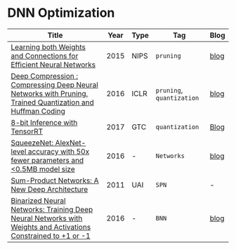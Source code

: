# DNN Optimization

Title | Year | Type | Tag | Blog
------|------|------|-----|------
[Learning both Weights and Connections for Efficient Neural Networks](https://arxiv.org/abs/1506.02626) | 2015 | NIPS | `pruning ` | [blog](https://blog.worklover.com/2021/05/12/%eb%85%bc%eb%ac%b8-learning-both-weights-and-connections-for-efficient-neural-networks/)
[Deep Compression : Compressing Deep Neural Networks with Pruning, Trained Quantization and Huffman Coding](https://arxiv.org/pdf/1510.00149.pdf) | 2016 | ICLR | `pruning`, `quantization` | [blog](https://blog.worklover.com/2021/06/05/deep-compression-compressing-deep-neural-networks-with-pruning-trained-quantization-and-huffman-coding-%eb%aa%a8%eb%8d%b8-%ec%95%95%ec%b6%95-%eb%85%bc%eb%ac%b8/)
[8-bit Inference with TensorRT](https://on-demand.gputechconf.com/gtc/2017/presentation/s7310-8-bit-inference-with-tensorrt.pdf) | 2017 | GTC | `quantization` | [Blog]()
[SqueezeNet: AlexNet-level accuracy with 50x fewer parameters and <0.5MB model size](https://arxiv.org/pdf/1602.07360.pdf) | 2016 | - | `Networks` | [blog](https://blog.worklover.com/2021/06/08/squeezenet-alexnet-level-accuracy-with-50x-fewer-parameters-and-0-5mb-model-size/)
[Sum-Product Networks: A New Deep Architecture](http://spn.cs.washington.edu/papers/spn.pdf) | 2011 | UAI | `SPN` | -
[Binarized Neural Networks: Training Deep Neural Networks with Weights and Activations Constrained to +1 or -1](https://arxiv.org/pdf/1602.02830.pdf) | 2016 | - | `BNN` | [blog](https://blog.worklover.com/2021/06/14/binarized-neural-networks-training-deep-neural-networks-with-weights-and-activations-constrained-to-1-or-1/)
